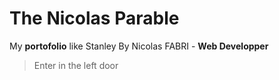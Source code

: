 # The Nicolas Parable

My **portofolio** like Stanley
By Nicolas FABRI - **Web Developper**

> Enter in the left door